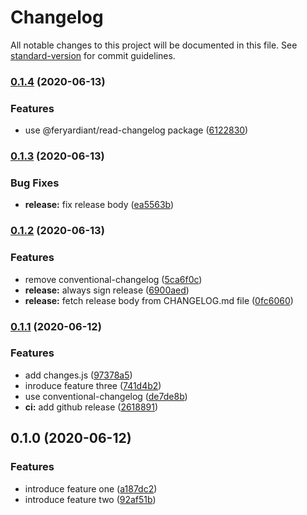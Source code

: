 # Changelog

All notable changes to this project will be documented in this file. See [standard-version](https://github.com/conventional-changelog/standard-version) for commit guidelines.

### [0.1.4](https://github.com/projek-xyz/version/compare/v0.1.3...v0.1.4) (2020-06-13)


### Features

* use @feryardiant/read-changelog package ([6122830](https://github.com/projek-xyz/version/commit/61228307cbd57775ab3dcd0c016098442ccd9b91))

### [0.1.3](https://github.com/projek-xyz/version/compare/v0.1.2...v0.1.3) (2020-06-13)


### Bug Fixes

* **release:** fix release body ([ea5563b](https://github.com/projek-xyz/version/commit/ea5563b9df894f36ff1289f3ab9369aa06c03d03))

### [0.1.2](https://github.com/projek-xyz/version/compare/v0.1.1...v0.1.2) (2020-06-13)


### Features

* remove conventional-changelog ([5ca6f0c](https://github.com/projek-xyz/version/commit/5ca6f0c191e0c682777dfb7878a206de4bfc994e))
* **release:** always sign release ([6900aed](https://github.com/projek-xyz/version/commit/6900aed805a0a5b7faa085776176f2a9ce28ba37))
* **release:** fetch release body from CHANGELOG.md file ([0fc6060](https://github.com/projek-xyz/version/commit/0fc60602e9fefed0ab4e2ed9418a49c1e0ef4df2))

### [0.1.1](https://github.com/projek-xyz/version/compare/v0.1.0...v0.1.1) (2020-06-12)


### Features

* add changes.js ([97378a5](https://github.com/projek-xyz/version/commit/97378a5558ff49d24fe7a7244cbf35c5562ab150))
* inroduce feature three ([741d4b2](https://github.com/projek-xyz/version/commit/741d4b244d70570f5597fad0574044fc79bcc690))
* use conventional-changelog ([de7de8b](https://github.com/projek-xyz/version/commit/de7de8be7e583e6430737b4b1432a900c852945f))
* **ci:** add github release ([2618891](https://github.com/projek-xyz/version/commit/2618891d370d16d94ed9fa13a05e1886f3a049eb))

## 0.1.0 (2020-06-12)


### Features

* introduce feature one ([a187dc2](https://github.com/projek-xyz/version/commit/a187dc27d6992bbecb9c38a8e57716613e480b05))
* introduce feature two ([92af51b](https://github.com/projek-xyz/version/commit/92af51bd303ea75095b41fc6979ab2982a5fa404))
